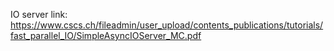 IO server link: 
https://www.cscs.ch/fileadmin/user_upload/contents_publications/tutorials/fast_parallel_IO/SimpleAsyncIOServer_MC.pdf



